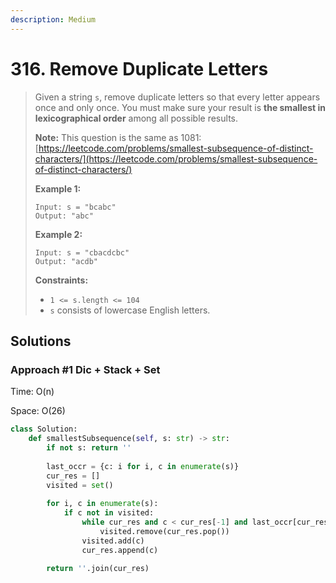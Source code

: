 ```yaml
---
description: Medium
---
```


# 316. Remove Duplicate Letters

> Given a string `s`, remove duplicate letters so that every letter appears once and only once. You must make sure your result is **the smallest in lexicographical order** among all possible results.
>
> **Note:** This question is the same as 1081: [https://leetcode.com/problems/smallest-subsequence-of-distinct-characters/](https://leetcode.com/problems/smallest-subsequence-of-distinct-characters/)
>
> **Example 1:**
>
> ```text
> Input: s = "bcabc"
> Output: "abc"
> ```
>
> **Example 2:**
>
> ```text
> Input: s = "cbacdcbc"
> Output: "acdb"
> ```
>
> **Constraints:**
>
> * `1 <= s.length <= 104`
> * `s` consists of lowercase English letters.

## Solutions

### Approach \#1 Dic + Stack + Set

Time: O\(n\)

Space: O\(26\)

```python
class Solution:
    def smallestSubsequence(self, s: str) -> str:
        if not s: return ''
        
        last_occr = {c: i for i, c in enumerate(s)}
        cur_res = []
        visited = set()
        
        for i, c in enumerate(s):
            if c not in visited:
                while cur_res and c < cur_res[-1] and last_occr[cur_res[-1]] > i:
                    visited.remove(cur_res.pop())
                visited.add(c)
                cur_res.append(c)
                
        return ''.join(cur_res)
```

